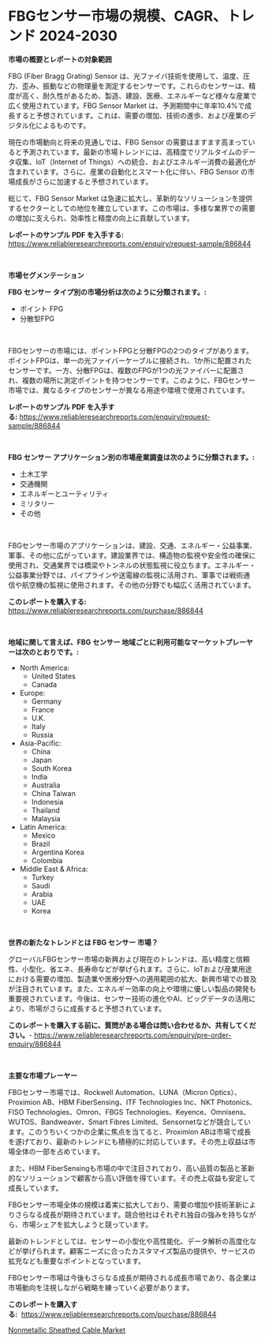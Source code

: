 <p><h1>FBGセンサー市場の規模、CAGR、トレンド 2024-2030</h1></p><p><strong>市場の概要とレポートの対象範囲</strong></p>
<p><p>FBG (Fiber Bragg Grating) Sensor は、光ファイバ技術を使用して、温度、圧力、歪み、振動などの物理量を測定するセンサーです。これらのセンサーは、精度が高く、耐久性があるため、製造、建設、医療、エネルギーなど様々な産業で広く使用されています。FBG Sensor Market は、予測期間中に年率10.4%で成長すると予想されています。これは、需要の増加、技術の進歩、および産業のデジタル化によるものです。</p><p>現在の市場動向と将来の見通しでは、FBG Sensor の需要はますます高まっていると予測されています。最新の市場トレンドには、高精度でリアルタイムのデータ収集、IoT（Internet of Things）への統合、およびエネルギー消費の最適化が含まれています。さらに、産業の自動化とスマート化に伴い、FBG Sensor の市場成長がさらに加速すると予想されています。</p><p>総じて、FBG Sensor Market は急速に拡大し、革新的なソリューションを提供するセクターとしての地位を確立しています。この市場は、多様な業界での需要の増加に支えられ、効率性と精度の向上に貢献しています。</p></p>
<p><strong>レポートのサンプル PDF を入手する:</strong> <a href="https://www.reliableresearchreports.com/enquiry/request-sample/886844">https://www.reliableresearchreports.com/enquiry/request-sample/886844</a></p>
<p>&nbsp;</p>
<p><strong>市場セグメンテーション</strong></p>
<p><strong>FBG センサー タイプ別の市場分析は次のように分類されます。:</strong></p>
<p><ul><li>ポイント FPG</li><li>分散型FPG</li></ul></p>
<p>&nbsp;</p>
<p><p>FBGセンサーの市場には、ポイントFPGと分散FPGの2つのタイプがあります。ポイントFPGは、単一の光ファイバーケーブルに接続され、1か所に配置されたセンサーです。一方、分散FPGは、複数のFPGが1つの光ファイバーに配置され、複数の場所に測定ポイントを持つセンサーです。このように、FBGセンサー市場では、異なるタイプのセンサーが異なる用途や環境で使用されています。</p></p>
<p><strong>レポートのサンプル PDF を入手する:</strong>&nbsp;<a href="https://www.reliableresearchreports.com/enquiry/request-sample/886844">https://www.reliableresearchreports.com/enquiry/request-sample/886844</a></p>
<p>&nbsp;</p>
<p><strong> FBG センサー アプリケーション別の市場産業調査は次のように分類されます。:</strong></p>
<p><ul><li>土木工学</li><li>交通機関</li><li>エネルギーとユーティリティ</li><li>ミリタリー</li><li>その他</li></ul></p>
<p>&nbsp;</p>
<p><p>FBGセンサー市場のアプリケーションは、建設、交通、エネルギー・公益事業、軍事、その他に広がっています。建設業界では、構造物の監視や安全性の確保に使用され、交通業界では橋梁やトンネルの状態監視に役立ちます。エネルギー・公益事業分野では、パイプラインや送電線の監視に活用され、軍事では戦術通信や航空機の監視に使用されます。その他の分野でも幅広く活用されています。</p></p>
<p><strong>このレポートを購入する:</strong>&nbsp; <a href="https://www.reliableresearchreports.com/purchase/886844">https://www.reliableresearchreports.com/purchase/886844</a></p>
<p>&nbsp;</p>
<p><strong>地域に関して言えば、FBG センサー 地域ごとに利用可能なマーケットプレーヤーは次のとおりです。:</strong></p>
<p><ul>
    <li>
        North America:
        <ul>
            <li>United States</li>
            <li>Canada</li>
        </ul>
    </li>
    <li>
        Europe:
        <ul>
            <li>Germany</li>
            <li>France</li>
            <li>U.K.</li>
            <li>Italy</li>
            <li>Russia</li>
        </ul>
    </li>
    <li>
        Asia-Pacific:
        <ul>
            <li>China</li>
            <li>Japan</li>
            <li>South Korea</li>
            <li>India</li>
            <li>Australia</li>
            <li>China Taiwan</li>
            <li>Indonesia</li>
            <li>Thailand</li>
            <li>Malaysia</li>
        </ul>
    </li>
    <li>
        Latin America:
        <ul>
            <li>Mexico</li>
            <li>Brazil</li>
            <li>Argentina Korea</li>
            <li>Colombia</li>
        </ul>
    </li>
    <li>
        Middle East & Africa:
        <ul>
            <li>Turkey</li>
            <li>Saudi</li>
            <li>Arabia</li>
            <li>UAE</li>
            <li>Korea</li>
        </ul>
    </li>
    </ul></p>
<p>&nbsp;</p>
<p><strong>世界の新たなトレンドとは FBG センサー 市場？</strong></p>
<p><p>グローバルFBGセンサー市場の新興および現在のトレンドは、高い精度と信頼性、小型化、省エネ、長寿命などが挙げられます。さらに、IoTおよび産業用途における需要の増加、製造業や医療分野への適用範囲の拡大、新興市場での普及が注目されています。また、エネルギー効率の向上や環境に優しい製品の開発も重要視されています。今後は、センサー技術の進化やAI、ビッグデータの活用により、市場がさらに成長すると予想されています。</p></p>
<p><strong>このレポートを購入する前に、質問がある場合は問い合わせるか、共有してください。</strong>- <a href="https://www.reliableresearchreports.com/enquiry/pre-order-enquiry/886844">https://www.reliableresearchreports.com/enquiry/pre-order-enquiry/886844</a></p>
<p>&nbsp;</p>
<p><strong>主要な市場プレーヤー</strong></p>
<p><p>FBGセンサー市場では、Rockwell Automation、LUNA（Micron Optics）、Proximion AB、HBM FiberSensing、ITF Technologies Inc、NKT Photonics、FISO Technologies、Omron、FBGS Technologies、Keyence、Omnisens、WUTOS、Bandweaver、Smart Fibres Limited、Sensornetなどが競合しています。このうちいくつかの企業に焦点を当てると、Proximion ABは市場で成長を遂げており、最新のトレンドにも積極的に対応しています。その売上収益は市場全体の一部を占めています。</p><p>また、HBM FiberSensingも市場の中で注目されており、高い品質の製品と革新的なソリューションで顧客から高い評価を得ています。その売上収益も安定して成長しています。</p><p>FBGセンサー市場全体の規模は着実に拡大しており、需要の増加や技術革新によりさらなる成長が期待されています。競合他社はそれぞれ独自の強みを持ちながら、市場シェアを拡大しようと競っています。</p><p>最新のトレンドとしては、センサーの小型化や高性能化、データ解析の高度化などが挙げられます。顧客ニーズに合ったカスタマイズ製品の提供や、サービスの拡充なども重要なポイントとなっています。</p><p>FBGセンサー市場は今後もさらなる成長が期待される成長市場であり、各企業は市場動向を注視しながら戦略を練っていく必要があります。</p></p>
<p><strong>このレポートを購入する:</strong>&nbsp;&nbsp;<a href="https://www.reliableresearchreports.com/purchase/886844">https://www.reliableresearchreports.com/purchase/886844</a></p>
<p><p><a href="https://github.com/Sinjinluong3e0awx2m195k76/Market-Research-Report-List-1/blob/main/nonmetallic-sheathed-cable-market.md">Nonmetallic Sheathed Cable Market</a></p></p>